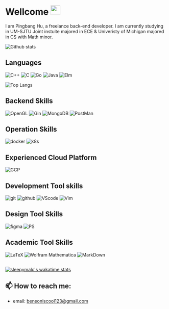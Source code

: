 # Wellcome <img src="https://raw.githubusercontent.com/MartinHeinz/MartinHeinz/master/wave.gif" width="30px">

I am Pingbang Hu, a freelance back-end developer. I am currently studying in UM-SJTU Joint instuite majored in ECE & Univeristy of Michigan majored in CS with Math minor.

![Github stats](https://github-readme-stats.vercel.app/api?username=sleepymalc&show_icons=true&count_private=true&theme=dracula)

## Languages

![C++](https://img.shields.io/badge/C%2B%2B-00599C?logo=c%2B%2B&logoColor=white)
![C](https://img.shields.io/badge/C-00599C?logo=c&logoColor=white)
![Go](https://img.shields.io/badge/-Golang-00ADD8?logo=go&logoColor=white)
![Java](https://img.shields.io/badge/-Java-007396?logo=java&logoColor=white)
![Elm](https://img.shields.io/badge/Elm-60B5CC?logo=elm&logoColor=white)

![Top Langs](https://github-readme-stats.vercel.app/api/top-langs/?username=sleepymalc&hide=Tex)

## Backend Skills

![OpenGL](https://img.shields.io/badge/OpenGL-FFFFFF?logo=opengl)
![Gin](https://img.shields.io/badge/-Gin-00ADD8?link=https://github.com/gin-gonic/gin)
![MongoDB](https://img.shields.io/badge/MongoDB-4EA94B?logo=mongodb&logoColor=white)
![PostMan](https://img.shields.io/badge/Postman-FF6C37?logo=Postman&logoColor=white)

## Operation Skills

![docker](https://img.shields.io/badge/-Docker-2496ED?logo=docker&logoColor=white)
![k8s](https://img.shields.io/badge/-Kubernetes-326CE5?logo=Kubernetes&logoColor=white)

## Experienced Cloud Platform

![GCP](https://img.shields.io/badge/-Google%20Cloud-4285F4?logo=google%20cloud&logoColor=white) 

## Development Tool skills

![git](https://img.shields.io/badge/-Git-F05032?logo=git&logoColor=white)
![github](https://img.shields.io/badge/-Github-181717?logo=github&logoColor=white)
![VScode](https://img.shields.io/badge/-VS%20Code-007ACC?logo=visual%20studio%20code&logoColor=white)
![Vim](https://img.shields.io/badge/VIM-%2311AB00.svg?logo=vim&logoColor=white)

## Design Tool Skills

![figma](https://img.shields.io/badge/-Figma-F24E1E?logo=figma&logoColor=white)
![PS](https://img.shields.io/badge/-Adobe%20Photoshop-31A8FF?logo=adobe%20photoshop&logoColor=white)

## Academic Tool Skills

![LaTeX](https://img.shields.io/badge/latex-%23008080.svg?logo=latex&logoColor=white) 
![Wolfram Mathematica](https://img.shields.io/static/v1?message=Wolfram+Mathematica&color=DD1100&logo=Wolfram+Mathematica&logoColor=FFFFFF&label=)
![MarkDown](https://img.shields.io/badge/Markdown-000000?logo=markdown&logoColor=white)

## 
[![sleepymalc's wakatime stats](https://github-readme-stats-peach-two.vercel.app/api/wakatime?username=sleepymalc&layout=compact&theme=graywhite)](https://github.com/anuraghazra/github-readme-stats)
## 📫 How to reach me:

- email: bensoniscool123@gmail.com
